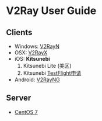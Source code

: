 # V2Ray User Guide

## Clients

* Windows: [V2RayN](https://github.com/2dust/v2rayN/releases)
* OSX: [V2RayX](https://github.com/Cenmrev/V2RayX/releases)
* iOS: **Kitsunebi**
  1. Kitsunebi Lite (美区)
  2. Kitsunebi [TestFlight申请](https://docs.google.com/forms/d/e/1FAIpQLScqdQHq_zjbHOMPKZBzmLnc91HCSROzACd-vO5SqBgmTanuJQ/viewform)
* Android: [V2RayNG](https://github.com/2dust/v2rayNG/releases)

## Server

* [CentOS 7](./server.md)

